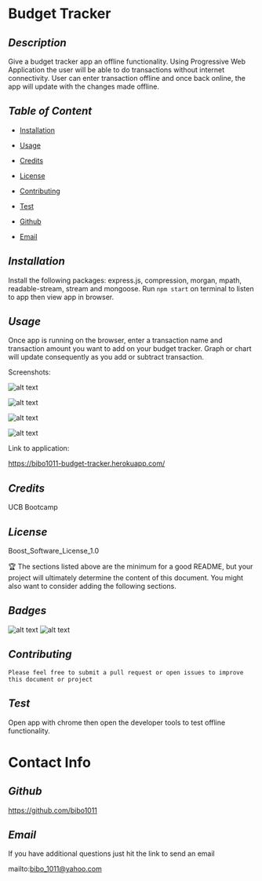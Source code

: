 # Budget Tracker
  ## *Description*
   
  Give a budget tracker app an offline functionality. Using Progressive Web Application the user will be able to do transactions without internet connectivity. User can enter transaction offline and once back online, the app will update with the changes made offline. 

  ## *Table of Content*
  
  * [Installation](#Installation)

  * [Usage](#Usage)

  * [Credits](#Credits)

  * [License](#License)

  * [Contributing](#Contributing)

  * [Test](#Test)

  * [Github](#Github)

  * [Email](#Email)


  ## *Installation*
   
  Install the following packages: express.js, compression, morgan, mpath, readable-stream, stream and mongoose. Run `npm start` on terminal to listen to app then view app in browser. 

  ## *Usage*
   
  Once app is running on the browser, enter a transaction name and transaction amount you want to add on your budget tracker. Graph or chart will update consequently as you add or subtract transaction.

  Screenshots:

  ![alt text](https://github.com/bibo1011/budget-tracker/public/images/ch19ss1.png "budget tracker ss1")

  ![alt text](https://github.com/bibo1011/budget-tracker/public/images/ch19ss2.png "budget tracker ss2")

  ![alt text](https://github.com/bibo1011/budget-tracker/public/images/ch19ss3.png "budget tracker ss3")

  ![alt text](https://github.com/bibo1011/budget-tracker/public/images/ch19ss4.png "budget tracker ss4")

  Link to application:

  https://bibo1011-budget-tracker.herokuapp.com/


  ## *Credits*
   
  UCB Bootcamp

  ## *License*
   
  Boost_Software_License_1.0

  🏆 The sections listed above are the minimum for a good README, but your project will ultimately determine the content of this document. You might also want to consider adding the following sections.

  ## *Badges*

  ![alt text](https://img.shields.io/badge/license-Boost_Software_License_1.0-blueviolet?style=for-the-badge&logo=appveyor "license badge")
  ![alt text](https://img.shields.io/badge/license-MIT_License-blueviolet?style=for-the-badge&logo=appveyor "license badge")


  ## *Contributing*
   
    Please feel free to submit a pull request or open issues to improve this document or project

  ## *Test*
   
  Open app with chrome then open the developer tools to test offline functionality.

  # Contact Info

  ## *Github*
   
  https://github.com/bibo1011

  ## *Email* 

   If you have additional questions just hit the link to send an email

  mailto:bibo_1011@yahoo.com
